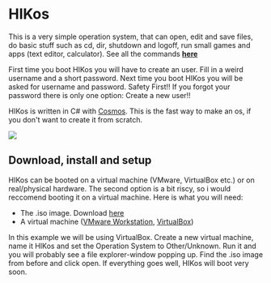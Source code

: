 # HIKos
This is a very simple operation system, that can open, edit and save files, do basic stuff such as cd, dir, shutdown and logoff, run small games and apps (text editor, calculator). See all the commands **[here](https://github.com/HikBit/HIKos/wiki/Commands)**

First time you boot HIKos you will have to create an user. Fill in a weird username and a short password. Next time you boot HIKos you will be asked for username and password. Safety First!! If you forgot your password there is only one option: Create a new user!!

HIKos is written in C# with [Cosmos](https://gocosmos.org). This is the fast way to make an os, if you don't want to create it from scratch.

![](http://ingvar.hahnkristensen.dk/assets/screenshot.PNG)

## Download, install and setup
HIKos can be booted on a virtual machine (VMware, VirtualBox etc.) or on real/physical hardware. The second option is a bit riscy, so i would reccomend booting it on a virtual machine. Here is what you will need:

- The .iso image. Download [here](https://google.com)
- A virtual machine ([VMware Workstation](https://www.vmware.com/products/workstation-player/workstation-player-evaluation.html), [VirtualBox](https://www.virtualbox.org/wiki/Downloads))

In this example we will be using VirtualBox. Create a new virtual machine, name it HIKos and set the Operation System to Other/Unknown. Run it and you will probably see a file explorer-window popping up. Find the .iso image from before and click open. If everything goes well, HIKos will boot very soon.
